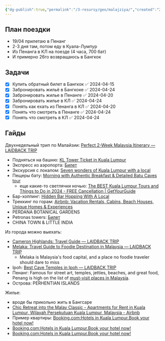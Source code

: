 ```yaml
---
{"dg-publish":true,"permalink":"/3-resursy/geo/malajziya/","created":"2024-03-19T18:16:41.357+03:00","updated":"2024-04-24T16:57:24.845+03:00"}
---
```


## План поездки
- 19/04 прилетаю в Пенанг
- 2-3 дня там, потом еду в Куала-Лумпур
- Из Пенанга в КЛ на поезде (4 часа, 700 бат)
- И примерно 26го возвращаюсь в Бангкок

## Задачи
- [x] Купить обратный билет в Бангкок ✅ 2024-04-15
- [x] Забронировать жильё в Бангкоке ✅ 2024-04-24
- [x] Забронировать жилье в Пенанге ✅ 2024-04-20
- [x] Забронировать жилье в КЛ ✅ 2024-04-24
- [x] Понять как ехать из Пенанга в КЛ ✅ 2024-04-20
- [x] Понять что смотреть в Пенанге ✅ 2024-04-24
- [x] Понять что смотреть в КЛ ✅ 2024-04-24

## Гайды
Двухнедельный трип по Малайзии: [Perfect 2-Week Malaysia Itinerary — LAIDBACK TRIP](https://www.laidbacktrip.com/posts/malaysia-itinerary-2-week)
- Подняться на башню: [KL Tower Ticket in Kuala Lumpur](https://www.klook.com/en-US/activity/2287-kl-tower-kuala-lumpur/?aff_adid=47842&af_wid=1712&aff_label1=KL%20Tower&aff_label2=Kuala%20Lumpur&aff_label3=Malaysia&aid=1712&aff_pid=&aff_sid=&utm_medium=affiliate-alwayson&utm_source=non-network&utm_campaign=1712&utm_term=&utm_content=&aff_klick_id=62119025944-1712-47842-b08e3c6)
- Экспресс из аэропорта: [Билет](https://www.klook.com/en-US/activity/1461-klia-ekspres-airport-express-kuala-lumpur/?spm=City.ActivityList%3Aany%3A%3ACityActivitiesFilter%3ACard_LIST&clickId=08f655bd78)
- Экскурсия с локалом: [Seven wonders of Kuala Lumpur with a local](https://www.airbnb.com/experiences/1509861?checkin=2024-04-18&checkout=2024-04-20&location=Kuala%20Lumpur%2C%20Federal%20Territory%20of%20Kuala%20Lumpur%2C%20Malaysia&currentTab=experience_tab&federatedSearchId=b8dc361b-23e8-4e02-ac6e-6993cae88879&searchId=237f1075-6791-4ebf-88dc-b82f8a892735&sectionId=21429924-935f-4c76-9144-cebb990c82e1)
- Пещеры бату: [Morning with Authentic Breakfast & Detailed Batu Caves tour](https://www.airbnb.com/experiences/943922?checkin=2024-04-18&checkout=2024-04-20&location=Kuala%20Lumpur%2C%20Federal%20Territory%20of%20Kuala%20Lumpur%2C%20Malaysia&currentTab=experience_tab&federatedSearchId=b8dc361b-23e8-4e02-ac6e-6993cae88879&searchId=237f1075-6791-4ebf-88dc-b82f8a892735&sectionId=21429924-935f-4c76-9144-cebb990c82e1)
	- еще какие-то светлячки ночью: [The BEST Kuala Lumpur Tours and Things to Do in 2024 - FREE Cancellation | GetYourGuide](https://www.getyourguide.com/kuala-lumpur-l171/batu-caves-and-firefly-watching-in-kuala-selangor-t27270/?partner_id=FN6MHJ7&utm_medium=online_publisher&utm_source=laidbacktrip%40outlook.com&placement=content-middle&cmp=KL&deeplink_id=9b9a778c-3d4c-5498-91d4-3d3a4d77e01a&page_id=eb7d4d8b-f576-5f1a-8b5e-5c0eb2604ae9)
- Бар-хоппинг: [Hidden Bar Hopping With A Local](https://www.airbnb.com/experiences/335254?checkin=2024-04-18&checkout=2024-04-20&location=Kuala%20Lumpur%2C%20Federal%20Territory%20of%20Kuala%20Lumpur%2C%20Malaysia&currentTab=experience_tab&federatedSearchId=b8dc361b-23e8-4e02-ac6e-6993cae88879&searchId=237f1075-6791-4ebf-88dc-b82f8a892735&sectionId=21429924-935f-4c76-9144-cebb990c82e1)
- Треккинг по горам: [Airbnb: Vacation Rentals, Cabins, Beach Houses, Unique Homes & Experiences](https://www.airbnb.com/experiences/256173?checkin=2024-04-18&checkout=2024-04-20&location=Kuala%20Lumpur%2C%20Federal%20Territory%20of%20Kuala%20Lumpur%2C%20Malaysia&currentTab=experience_tab&federatedSearchId=b8dc361b-23e8-4e02-ac6e-6993cae88879&searchId=237f1075-6791-4ebf-88dc-b82f8a892735&sectionId=21429924-935f-4c76-9144-cebb990c82e1)
- PERDANA BOTANICAL GARDENS
- Petronas towers: [Билет](https://www.getyourguide.com/kuala-lumpur-l171/petronas-towers-skip-the-line-ticket-with-hotel-delivery-t118672/?partner_id=FN6MHJ7&utm_medium=online_publisher&utm_source=laidbacktrip%40outlook.com&placement=content-middle&cmp=KL&deeplink_id=22ba3950-b84e-5732-9cef-b11f4852c329&page_id=eb7d4d8b-f576-5f1a-8b5e-5c0eb2604ae9)
- CHINA TOWN & LITTLE INDIA

Из города можно выехать:
- [Cameron Highlands:  Travel Guide — LAIDBACK TRIP](https://www.laidbacktrip.com/posts/cameron-highlands-things-to-do)
- [Melaka: Travel Guide to Foodie Destination in Malaysia — LAIDBACK TRIP](https://www.laidbacktrip.com/posts/melaka-malaysia)
	- Melaka is Malaysia's food capital, and a place no foodie traveler should dare to miss
- Ipoh: [Best Cave Temples in Ipoh — LAIDBACK TRIP](https://www.laidbacktrip.com/posts/best-cave-temples-ipoh-malaysia)
- Пенанг: Famous for street art, temples, jetties, beaches, and great food, Penang is high on the list of [must-visit places in Malaysia](https://www.laidbacktrip.com/posts/5-must-visit-places-malaysia).
- Острова: PERHENTIAN ISLANDS

Жилье:
- вроде бы прикольно жить в Бангсаре
- [Chic Retreat into the Malay Classic - Apartments for Rent in Kuala Lumpur, Wilayah Persekutuan Kuala Lumpur, Malaysia - Airbnb](https://www.airbnb.com/rooms/861914750014240509?adults=2&check_in=2024-04-18&check_out=2024-04-24&source_impression_id=p3_1710862071_LxTiIx329ffJ6tUz&previous_page_section_name=1000&federated_search_id=1ade397d-f42d-4da7-9127-f05363885563&modal=PHOTO_TOUR_SCROLLABLE)
- Пример квартиры: [Booking.com:Hotels in Kuala Lumpur.Book your hotel now!](https://www.booking.com/hotel/my/bangsar-2br-5pax-zen-netflix-lrt-midvalley.en-gb.html?label=v3.cltyiy4lobnjt0834j628vli3&aid=1607597&ucfs=1&arphpl=1&checkin=2024-04-18&checkout=2024-04-23&dest_id=-2403010&dest_type=city&group_adults=2&req_adults=2&no_rooms=1&group_children=0&req_children=0&hpos=1&hapos=1&sr_order=popularity&srpvid=a6ef6c7abccf0043&srepoch=1710861950&all_sr_blocks=1038465401_376342859_4_0_0&highlighted_blocks=1038465401_376342859_4_0_0&matching_block_id=1038465401_376342859_4_0_0&sr_pri_blocks=1038465401_376342859_4_0_0__154715&from_sustainable_property_sr=1&from=searchresults#hotelTmpl)
- [Booking.com:Hotels in Kuala Lumpur.Book your hotel now!](https://www.booking.com/hotel/my/reizz-residence-by-elysium.en-gb.html?aid=1607597&label=v3.cltyiy4lobnjt0834j628vli3&sid=dc7c8f9e74b2316569845061818763e0&all_sr_blocks=1159828101_388691130_4_0_0;checkin=2024-04-18;checkout=2024-04-23;dest_id=-2403010;dest_type=city;dist=0;group_adults=2;group_children=0;hapos=3;highlighted_blocks=1159828101_388691130_4_0_0;hpos=3;matching_block_id=1159828101_388691130_4_0_0;nflt=review_score%3D90%3Bentire_place_bedroom_count%3D2;no_rooms=1;req_adults=2;req_children=0;room1=A%2CA;sb_price_type=total;sr_order=upsort_bh;sr_pri_blocks=1159828101_388691130_4_0_0__90000;srepoch=1710862005;srpvid=f7106c80af3300ae;type=total;ucfs=1&#_)
- [Booking.com:Hotels in Kuala Lumpur.Book your hotel now!](https://www.booking.com/searchresults.en-gb.html?label=v3.cltyiy4lobnjt0834j628vli3&sid=dc7c8f9e74b2316569845061818763e0&aid=1607597&no_rooms=1&srpvid=a6ef6c7abccf0043&highlighted_hotels=10384654&checkin=2024-04-18&redirected=1&city=-2403010&hlrd=with_av&group_adults=2&source=hotel&group_children=0&checkout=2024-04-23&keep_landing=1&nflt=review_score%3D90%3Bentire_place_bedroom_count%3D2)
